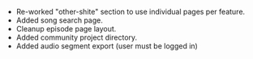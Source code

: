 * Re-worked "other-shite" section to use individual pages per feature.
* Added song search page. 
* Cleanup episode page layout.
* Added community project directory. 
* Added audio segment export (user must be logged in)